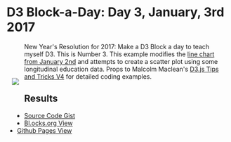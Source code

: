 # D3 Block-a-Day: Day 3, January, 3rd 2017

<a href="https://dbetebenner.github.io/D3_01032017/"><img src="https://gist.githubusercontent.com/dbetebenner/d3c628701651f9b6bbcc8ee829ac1ad6/raw/c00692e22fddb89e6620adc10e455c2d0d733fe8/thumbnail.png" align="left" hspace="12" vspace="80"></a>

New Year's Resolution for 2017: Make a D3 Block a day to teach myself D3. This is Number 3. This example
modifies the [line chart from January 2nd](https://github.com/dbetebenner/D3_01022017) and attempts to
create a scatter plot using some longitudinal education data. Props to Malcolm Maclean's
[D3.js Tips and Tricks V4](https://leanpub.com/d3-t-and-t-v4/read) for detailed coding examples.

## Results

* [Source Code Gist](https://gist.github.com/dbetebenner/d3c628701651f9b6bbcc8ee829ac1ad6)
* [Bl.ocks.org View](http://bl.ocks.org/dbetebenner/d3c628701651f9b6bbcc8ee829ac1ad6)
* [Github Pages View](https://dbetebenner.github.io/D3_01032017/)
